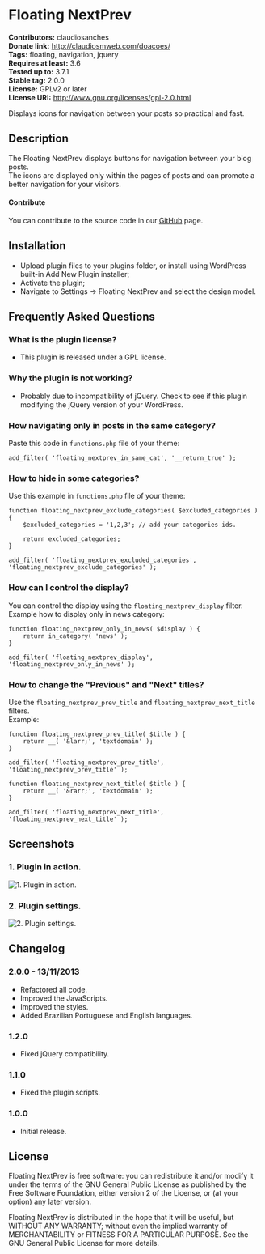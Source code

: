 # Floating NextPrev #
**Contributors:** claudiosanches  
**Donate link:** http://claudiosmweb.com/doacoes/  
**Tags:** floating, navigation, jquery  
**Requires at least:** 3.6  
**Tested up to:** 3.7.1  
**Stable tag:** 2.0.0  
**License:** GPLv2 or later  
**License URI:** http://www.gnu.org/licenses/gpl-2.0.html  

Displays icons for navigation between your posts so practical and fast.

## Description ##

The Floating NextPrev displays buttons for navigation between your blog posts.  
The icons are displayed only within the pages of posts and can promote a better navigation for your visitors.

#### Contribute ####

You can contribute to the source code in our [GitHub](https://github.com/claudiosmweb/floating-nextprev) page.

## Installation ##

* Upload plugin files to your plugins folder, or install using WordPress built-in Add New Plugin installer;
* Activate the plugin;
* Navigate to Settings -> Floating NextPrev and select the design model.

## Frequently Asked Questions ##

### What is the plugin license? ###

* This plugin is released under a GPL license.

### Why the plugin is not working? ###

* Probably due to incompatibility of jQuery. Check to see if this plugin modifying the jQuery version of your WordPress.

### How navigating only in posts in the same category? ###

Paste this code in `functions.php` file of your theme:

    add_filter( 'floating_nextprev_in_same_cat', '__return_true' );

### How to hide in some categories? ###

Use this example in `functions.php` file of your theme:

    function floating_nextprev_exclude_categories( $excluded_categories ) {
        $excluded_categories = '1,2,3'; // add your categories ids.

        return excluded_categories;
    }

    add_filter( 'floating_nextprev_excluded_categories', 'floating_nextprev_exclude_categories' );

### How can I control the display? ###

You can control the display using the `floating_nextprev_display` filter.  
Example how to display only in news category:

    function floating_nextprev_only_in_news( $display ) {
        return in_category( 'news' );
    }

    add_filter( 'floating_nextprev_display', 'floating_nextprev_only_in_news' );

### How to change the "Previous" and "Next" titles? ###

Use the `floating_nextprev_prev_title` and `floating_nextprev_next_title` filters.  
Example:

    function floating_nextprev_prev_title( $title ) {
        return __( '&larr;', 'textdomain' );
    }

    add_filter( 'floating_nextprev_prev_title', 'floating_nextprev_prev_title' );

    function floating_nextprev_next_title( $title ) {
        return __( '&rarr;', 'textdomain' );
    }

    add_filter( 'floating_nextprev_next_title', 'floating_nextprev_next_title' );

## Screenshots ##

### 1. Plugin in action. ###
![1. Plugin in action.](http://s.wordpress.org/extend/plugins/floating-nextprev/screenshot-1.png)

### 2. Plugin settings. ###
![2. Plugin settings.](http://s.wordpress.org/extend/plugins/floating-nextprev/screenshot-2.png)


## Changelog ##

### 2.0.0 - 13/11/2013 ###

* Refactored all code.
* Improved the JavaScripts.
* Improved the styles.
* Added Brazilian Portuguese and English languages.

### 1.2.0 ###

* Fixed jQuery compatibility.

### 1.1.0 ###

* Fixed the plugin scripts.

### 1.0.0 ###

* Initial release.

## License ##

Floating NextPrev is free software: you can redistribute it and/or modify it under the terms of the GNU General Public License as published
by the Free Software Foundation, either version 2 of the License, or (at your option) any later version.

Floating NextPrev is distributed in the hope that it will be useful, but WITHOUT ANY WARRANTY; without even the implied warranty of
MERCHANTABILITY or FITNESS FOR A PARTICULAR PURPOSE. See the GNU General Public License for more details.
